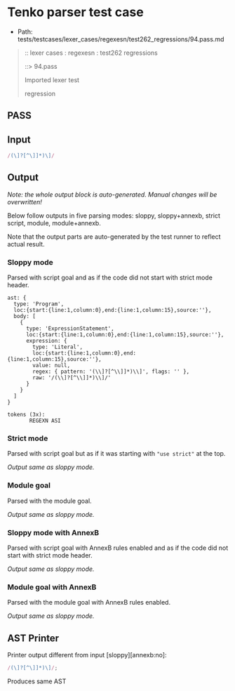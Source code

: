 # Tenko parser test case

- Path: tests/testcases/lexer_cases/regexesn/test262_regressions/94.pass.md

> :: lexer cases : regexesn : test262 regressions
>
> ::> 94.pass
>
> Imported lexer test
>
> regression

## PASS

## Input

`````js
/(\]?[^\]]*)\]/
`````

## Output

_Note: the whole output block is auto-generated. Manual changes will be overwritten!_

Below follow outputs in five parsing modes: sloppy, sloppy+annexb, strict script, module, module+annexb.

Note that the output parts are auto-generated by the test runner to reflect actual result.

### Sloppy mode

Parsed with script goal and as if the code did not start with strict mode header.

`````
ast: {
  type: 'Program',
  loc:{start:{line:1,column:0},end:{line:1,column:15},source:''},
  body: [
    {
      type: 'ExpressionStatement',
      loc:{start:{line:1,column:0},end:{line:1,column:15},source:''},
      expression: {
        type: 'Literal',
        loc:{start:{line:1,column:0},end:{line:1,column:15},source:''},
        value: null,
        regex: { pattern: '(\\]?[^\\]]*)\\]', flags: '' },
        raw: '/(\\]?[^\\]]*)\\]/'
      }
    }
  ]
}

tokens (3x):
       REGEXN ASI
`````

### Strict mode

Parsed with script goal but as if it was starting with `"use strict"` at the top.

_Output same as sloppy mode._

### Module goal

Parsed with the module goal.

_Output same as sloppy mode._

### Sloppy mode with AnnexB

Parsed with script goal with AnnexB rules enabled and as if the code did not start with strict mode header.

_Output same as sloppy mode._

### Module goal with AnnexB

Parsed with the module goal with AnnexB rules enabled.

_Output same as sloppy mode._

## AST Printer

Printer output different from input [sloppy][annexb:no]:

````js
/(\]?[^\]]*)\]/;
````

Produces same AST
